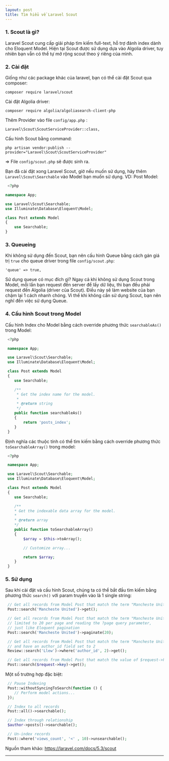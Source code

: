 ```yaml
---
layout: post
title: Tìm hiểu về Laravel Scout
---
```


### 1. Scout là gì?

 Laravel Scout cung cấp giải pháp tìm kiếm full-text, hỗ  trợ đánh index dành cho Eloquent Model. Hiện tại Scout được sử dụng dựa vào Algolia driver, tuy nhiên bạn vẫn có thể tự mở rộng scout theo ý riêng của mình.

### 2. Cài đặt

 Giống như các package khác của laravel, bạn có thể cài đặt Scout qua composer:

 `composer require laravel/scout`

 Cài đặt Algolia driver:

 `composer require algolia/algoliasearch-client-php`

 Thêm Provider vào file `config/app.php` :

 `Laravel\Scout\ScoutServiceProvider::class,`

 Cấu hình Scout bằng command:

 `php artisan vendor:publish --provider="Laravel\Scout\ScoutServiceProvider"`

 => File `config/scout.php` sẽ được sinh ra.

 Bạn đã cài đặt xong Laravel Scout, giờ nếu muốn sử dụng, hãy thêm `Laravel\Scout\Searchable` vào Model bạn muốn sử dụng. VD: Post Model:

```PHP
 <?php

namespace App;

use Laravel\Scout\Searchable;
use Illuminate\Database\Eloquent\Model;

class Post extends Model
{
    use Searchable;
}
```

### 3. Queueing

 Khi không sử dụng đến Scout, bạn nên cấu hình Queue bằng cách gán giá trị `true` cho queue driver trong file `config/scout.php`:

 `'queue' => true,`

 Sử dụng queue có mục đích gì? Ngay cả khi không sử dụng Scout trong Model, mỗi lần bạn request đến server để lấy dữ liệu, thì bạn đều phải request đến Algolia (driver của Scout). Điều này sẽ làm website của bạn chậm lại 1 cách nhanh chóng. Vì thế khi không cần sử dụng Scout, bạn nên nghĩ đến việc sử dụng Queue.

### 4. Cấu hình Scout trong Model

 Cấu hình Index cho Model bằng cách override phương thức `searchableAs()` trong Model:

```PHP
 <?php

 namespace App;

 use Laravel\Scout\Searchable;
 use Illuminate\Database\Eloquent\Model;

 class Post extends Model
 {
    use Searchable;

    /**
     * Get the index name for the model.
     *
     * @return string
     */
    public function searchableAs()
    {
        return 'posts_index';
    }
 }
```

 Định nghĩa các thuộc tính có thể tìm kiếm bằng cách override phương thức `toSearchableArray()` trong model:

```PHP
 <?php

 namespace App;

 use Laravel\Scout\Searchable;
 use Illuminate\Database\Eloquent\Model;

 class Post extends Model
 {
    use Searchable;

    /**
    * Get the indexable data array for the model.
    *
    * @return array
    */
    public function toSearchableArray()
    {
        $array = $this->toArray();

        // Customize array...

        return $array;
    }
 }
```

### 5. Sử dụng

 Sau khi cài đặt và cấu hình Scout, chúng ta có thể bắt đầu tìm kiếm bằng phương thức `search()` với param truyền vào là 1 single string:

```PHP
 // Get all records from Model Post that match the term "Mancheste United"
 Post::search('Mancheste United')->get();

 // Get all records from Model Post that match the term "Mancheste United",
 // limited to 20 per page and reading the ?page query parameter,
 // just like Eloquent pagination
 Post::search('Mancheste United')->paginate(20);

 // Get all records from Model Post that match the term "Mancheste United",
 // and have an author_id field set to 2
 Review::search('Llew')->where('author_id', 2)->get();

 // Get all records from Model Post that match the value of $request->key,
 Post::search($request->key)->get();
```

 Một số trường hợp đặc biệt:

```PHP
 // Pause Indexing
 Post::withoutSyncingToSearch(function () {
    // Perform model actions...
 });

 // Index to all records
 Post::all()->searchable();

 // Index through relationship
 $author->posts()->searchable();

 // Un-index records
 Post::where('views_count', '<' , 10)->unsearchable();
```

 Nguồn tham khảo: https://laravel.com/docs/5.3/scout

----
